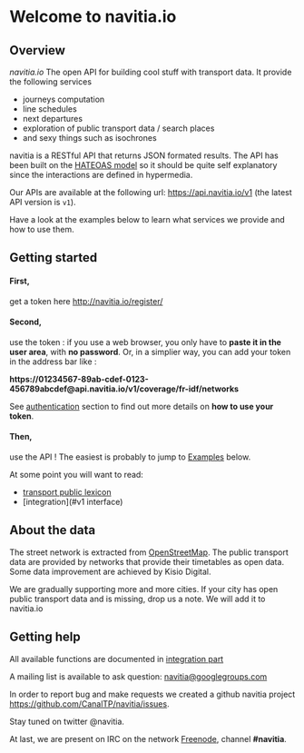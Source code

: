 Welcome to navitia.io
=====================

Overview
--------

*navitia.io* The open API for building cool stuff with transport data.
It provide the following services

* journeys computation
* line schedules
* next departures
* exploration of public transport data / search places
* and sexy things such as isochrones

navitia is a RESTful API that returns JSON formated results.
The API has been built on the [HATEOAS model](http://en.wikipedia.org/wiki/HATEOAS) so it should be quite self explanatory since the interactions are defined in hypermedia.

Our APIs are available at the following url: <https://api.navitia.io/v1> (the latest API version is ``v1``).

Have a look at the examples below to learn what services we provide and how to use them.

Getting started
---------------

#### First,
get a token here <http://navitia.io/register/>

#### Second,
use the token : if you use a web browser, you only have to **paste it in the user area**,
with **no password**. 
Or, in a simplier way, you can add your token in the address bar like :


<aside class="success">
<b>https://01234567-89ab-cdef-0123-456789abcdef@api.navitia.io/v1/coverage/fr-idf/networks</b>
</aside>

See [authentication](#authentication) section to find out more details on **how to use your token**.

#### Then,
use the API ! The easiest is probably to jump to [Examples](#examples) below.

At some point you will want to read:

- [transport public lexicon](#lexicon)
- [integration](#v1 interface)

About the data
--------------

The street network is extracted from [OpenStreetMap](#http://www.openstreetmap.org). The public transport data are provided by networks that provide their timetables as open data. Some data improvement are achieved by Kisio Digital.

<aside class="success">
    We are gradually supporting more and more cities. If your city has open public transport data and is missing, drop us a note.
    We will add it to navitia.io
</aside>


Getting help
------------

All available functions are documented in [integration part](#navitia-documentation-v1-interface)

A mailing list is available to ask question: <a href="mailto:navitia@googlegroups.com">navitia@googlegroups.com</a>

In order to report bug and make requests we created a github navitia project
<https://github.com/CanalTP/navitia/issues>.

Stay tuned on twitter @navitia.

At last, we are present on IRC on the network <a href="https://webchat.freenode.net/">Freenode</a>, channel <b>#navitia</b>.

